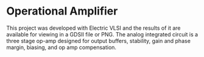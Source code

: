 Operational Amplifier
=====================
This project was developed with Electric VLSI and the results of it are available for viewing in a GDSII file or PNG. The analog integrated circuit is a three stage op-amp designed for output buffers, stability, gain and phase margin, biasing, and op amp compensation. 
